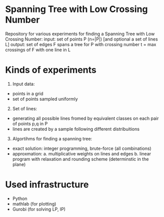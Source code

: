 Spanning Tree with Low Crossing Number
===========================

Repository for various experiments for finding a Spanning Tree with Low Crossing Number:
input: set of points P (n=|P|) [and optional a set of lines L]
output: set of edges F spans a tree for P with crossing number t = max crossings of F with one line in L


Kinds of experiments
======================
1. Input data:
  - points in a grid
  - set of points sampled uniformly

2. Set of lines:
  - generating all possible lines fromed by equivalent classes on each pair of points p,q in P
  - lines are created by a sample following different distribuitions

3. Algortihms for finding a spanning tree:
  - exact solution: integer programming, brute-force (all combinations)
  - approxmation:
    a. multiplicative weights on lines and edges
    b. linear program with relaxation and rounding scheme (determinstic in the plane)

Used infrastructure
======================
* Python
* mathlab (for plotting)
* Gurobi (for solving LP, IP)
